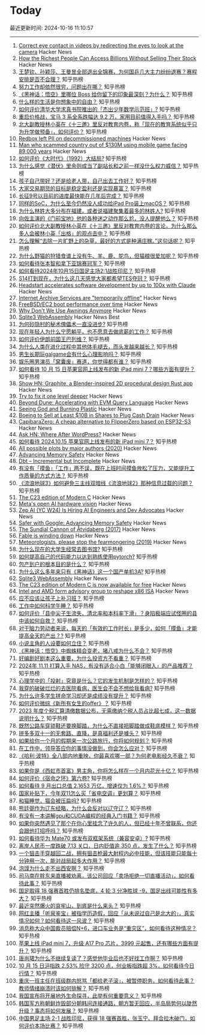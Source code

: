 # Today

最近更新时间: 2024-10-16 11:10:57

--- 
1. [Correct eye contact in videos by redirecting the eyes to look at the camera](https://www.sievedata.com/functions/sieve/eye-contact-correction) Hacker News
2. [How the Richest People Can Access Billions Without Selling Their Stock](https://www.forbes.com/sites/johnhyatt/2021/11/11/how-americas-richest-people-larry-ellison-elon-musk-can-access-billions-without-selling-their-stock/) Hacker News
3. [王楚钦、孙颖莎、王曼昱全部退出全锦赛，为何国乒几大主力纷纷退赛？赛程安排是否不合理？](https://www.zhihu.com/question/955229186) 知乎热榜
4. [努力工作却依然很穷，问题出在哪？](https://www.zhihu.com/question/665927721) 知乎热榜
5. [《黑神话：悟空》里哪位 Boss 给你留下的印象最深刻？为什么？](https://www.zhihu.com/question/664774012) 知乎热榜
6. [什么样的生活是你想象中的自由？](https://www.zhihu.com/question/887097967) 知乎热榜
7. [如何评价清华大学求真书院推出的「杰出少年数学示范班」?](https://www.zhihu.com/question/839614237) 知乎热榜
8. [重启价格战，宝马 3 系全系跌幅达 9.2 万，家用目前值得入手吗？](https://www.zhihu.com/question/864609699) 知乎热榜
9. [北大副教授林小英在《十三邀》里反对教育内卷，称「现在的教育系统似乎只为升学做预备」，如何评价？](https://www.zhihu.com/question/670845121) 知乎热榜
10. [Redbox left PII on decommissioned machines](https://digipres.club/@foone/113313955144323780) Hacker News
11. [Man who scammed country out of $130M using mobile game facing 89,000 years](https://www.uniladtech.com/news/man-scammed-country-farm-bank-game-prison-768966-20241008) Hacker News
12. [如何评价《大时代》（1992）大结局?](https://www.zhihu.com/question/32059360) 知乎热榜
13. [为什么感觉《潜伏》里余则成当了副站长和之前一样没什么权力威信？](https://www.zhihu.com/question/530882777) 知乎热榜
14. [孩子自己带好？还是给老人带，自己出去工作好？](https://www.zhihu.com/question/874857175) 知乎热榜
15. [大家交易期货的目标是稳定盈利还是实现暴富？](https://www.zhihu.com/question/679605402) 知乎热榜
16. [长征9号以目前的进度最快能在几年后完成？](https://www.zhihu.com/question/565382237) 知乎热榜
17. [同样的SoC，为什么至今仍然没人成功给iPad Pro装上macOS？](https://www.zhihu.com/question/653844573) 知乎热榜
18. [为什么林姓大多分布在福建，或者说福建聚集着最多的林姓人?](https://www.zhihu.com/question/21665714) 知乎热榜
19. [向佐主演的《门前宝地》他的各种迷之动作那么尬，没人提醒他么？](https://www.zhihu.com/question/809274358) 知乎热榜
20. [如何评价北大副教授林小英在《十三邀》里反对教育内卷的言论，为什么那么多人会被林小英「出格」的观点击中？](https://www.zhihu.com/question/670845121) 知乎热榜
21. [怎么理解“去除一片旷野上的杂草，最好的方式是种满庄稼。”这句话呢？](https://www.zhihu.com/question/897663825) 知乎热榜
22. [为什么野猫的狩猎食谱上没有牛、羊、鹿、鸵鸟，但猫粮很爱加呢？](https://www.zhihu.com/question/589856488) 知乎热榜
23. [如何看待张本智和拿下亚锦赛冠军？](https://www.zhihu.com/question/859596374) 知乎热榜
24. [如何看待2024年10月15日国足主场2:1战胜印尼？](https://www.zhihu.com/question/980750570) 知乎热榜
25. [S14打到现在，为什么这几天感觉大家都希望TES夺冠？](https://www.zhihu.com/question/945849816) 知乎热榜
26. [Headstart accelerates software development by up to 100x with Claude](https://www.anthropic.com/customers/headstart) Hacker News
27. [Internet Archive Services are "temporarily offline"](https://archive.org/) Hacker News
28. [FreeBSD/EC2 boot performance over time](https://www.daemonology.net/freebsd-ec2-boot-performance/) Hacker News
29. [Why Don't We Use Awnings Anymore](https://thecraftsmanblog.com/why-dont-we-use-awnings-anymore/) Hacker News
30. [Sqlite3 WebAssembly](https://sqlite.org/wasm/doc/trunk/index.md) Hacker News Best
31. [为何砂隐村的秘术傀儡术一直没进步?](https://www.zhihu.com/question/831765957) 知乎热榜
32. [现在年轻人为什么宁愿躺平，也不愿意去做底薪的工作？](https://www.zhihu.com/question/678104657) 知乎热榜
33. [如何评价伊朗前国王巴列维？](https://www.zhihu.com/question/24896255) 知乎热榜
34. [为什么人类在进化过程中其他体毛褪去，而头发越来越长？](https://www.zhihu.com/question/284801590) 知乎热榜
35. [男生长期玩galgame会有什么心理影响吗？](https://www.zhihu.com/question/643989126) 知乎热榜
36. [娱乐圈男演员「窝囊废」赛道，你觉得都有谁？](https://www.zhihu.com/question/647172325) 知乎热榜
37. [如何看待 10 月 15 日苹果官网上线发布的新 iPad mini 7？哪些方面有提升？](https://www.zhihu.com/question/980969506) 知乎热榜
38. [Show HN: Graphite, a Blender-inspired 2D procedural design Rust app](https://graphite.rs/) Hacker News
39. [Try to fix it one level deeper](https://matklad.github.io/2024/09/06/fix-one-level-deeper.html) Hacker News
40. [Beyond Dune: Accelerating with EVM Query Language](https://www.eql.sh/blog/how-is-it-different-from-dune) Hacker News
41. [Seeing God and Burning Plastic](https://ofthetwodreams.substack.com/p/seeing-god-and-burning-plastic-i) Hacker News
42. [Boeing to Sell at Least $10B in Shares to Plug Cash Drain](https://www.wsj.com/business/boeing-needing-cash-moves-to-sell-new-shares-fce4c116) Hacker News
43. [CapibaraZero: A cheap alternative to FlipperZero based on ESP32-S3](https://capibarazero.github.io/docs/) Hacker News
44. [Ask HN: Where After WordPress?](https://news.ycombinator.com/item?id=41852382) Hacker News
45. [如何看待 2024.10.15 苹果官网上线发布的新 iPad mini 7？](https://www.zhihu.com/question/980969506) 知乎热榜
46. [All possible plots by major authors (2020)](https://www.the-fence.com/plots-major-authors/) Hacker News
47. [Advancing Memory Safety](https://security.googleblog.com/2024/10/safer-with-google-advancing-memory.html) Hacker News
48. [Dbt – Incremental but Incomplete](https://tobikodata.com/dbt-incremental-but-incomplete.html) Hacker News
49. [有没有「摸鱼」「工作」两不误，既在上班时间摸鱼放松了压力，又能提升工作质量的方式方法？](https://www.zhihu.com/question/814845384) 知乎热榜
50. [《流浪地球3》如何避免三主线双暗线《流浪地球2》那种信息过载的问题？](https://www.zhihu.com/question/830765620) 知乎热榜
51. [The C23 edition of Modern C](https://gustedt.wordpress.com/2024/10/15/the-c23-edition-of-modern-c/) Hacker News
52. [Meta's open AI hardware vision](https://engineering.fb.com/2024/10/15/data-infrastructure/metas-open-ai-hardware-vision/) Hacker News
53. [Zep AI (YC W24) Is Hiring AI Engineers and Dev Advocates](https://www.ycombinator.com/companies/zep-ai/jobs) Hacker News
54. [Safer with Google: Advancing Memory Safety](https://security.googleblog.com/2024/10/safer-with-google-advancing-memory.html) Hacker News
55. [The Sundial Cannon of Åtvidaberg (2017)](https://www.amusingplanet.com/2017/02/the-sundial-cannon-of-atvidaberg.html) Hacker News
56. [Fable is winding down](https://www.fable.app/blog/fable-is-winding-down) Hacker News
57. [Meteorologists, please stop the fearmongering (2019)](https://www.lakeplacidnews.com/opinion/editorials/2019/02/01/meteorologists-please-stop-the-fearmongering/) Hacker News
58. [为什么现在的大学生经常去图书馆?](https://www.zhihu.com/question/726170759) 知乎热榜
59. [如何提高自己的代码能力以达到熟练使用pytorch?](https://www.zhihu.com/question/352525266) 知乎热榜
60. [包产到户的根本目的是什么？](https://www.zhihu.com/question/25359918) 知乎热榜
61. [为什么这么多年来只有《黑神话》这一个国产单机3A?](https://www.zhihu.com/question/815441703) 知乎热榜
62. [Sqlite3 WebAssembly](https://sqlite.org/wasm/doc/trunk/index.md) Hacker News
63. [The C23 edition of Modern C is now available for free](https://gustedt.wordpress.com/2024/10/15/the-c23-edition-of-modern-c/) Hacker News
64. [Intel and AMD form advisory group to reshape x86 ISA](https://www.theregister.com/2024/10/15/intel_amd_x86_future/) Hacker News
65. [应不应该让孩子上补习班？](https://www.zhihu.com/question/922061502) 知乎热榜
66. [工作中如何科学午睡？](https://www.zhihu.com/question/666050433) 知乎热榜
67. [如何评价「县中尖子生流失、清北率和本科率下滑」？身陷极端应试怪圈的县中该如何自救？](https://www.zhihu.com/question/871865470) 知乎热榜
68. [对于脑力劳动者来说，每天的「有效的工作时长」是多少，如何「摸鱼」才能提高全天的产出？?](https://www.zhihu.com/question/789492782) 知乎热榜
69. [小说主角的人设要如何立住？](https://www.zhihu.com/question/749602300) 知乎热榜
70. [《黑神话：悟空》中蜘蛛精会变老，猪八戒为什么不会？](https://www.zhihu.com/question/808283905) 知乎热榜
71. [好编剧好剧本这么重要，为什么投资方不看重？](https://www.zhihu.com/question/433002992) 知乎热榜
72. [2024年 11.11 打算入手 NAS，有没有适合小白「能够闭眼入」的产品推荐？](https://www.zhihu.com/question/880548328) 知乎热榜
73. [心理学中的「投射」究竟是什么？它的发生机制是怎样的？](https://www.zhihu.com/question/667529898) 知乎热榜
74. [我穿的破破烂烂的去医院看病，医生会不会不想给我看病?](https://www.zhihu.com/question/665206439) 知乎热榜
75. [为什么许多学生拼命学习却还是成绩没有提升？](https://www.zhihu.com/question/435616674) 知乎热榜
76. [如何评价微综《新所有女生的offer》？](https://www.zhihu.com/question/978868806) 知乎热榜
77. [2023 年度个税汇算清缴数据公布，无需缴纳个税人员占比超七成，这一数据说明什么？](https://www.zhihu.com/question/923563261) 知乎热榜
78. [既然公路车穿锁鞋还要换脚踏，为什么不直接把脚踏做成鞋底模样？](https://www.zhihu.com/question/742851450) 知乎热榜
79. [拼多多双十一的无套路、直降，是真福利还是噱头？](https://www.zhihu.com/question/927305510) 知乎热榜
80. [如果给你一个月的假期来一次公路旅行，你将如何规划？](https://www.zhihu.com/question/806829057) 知乎热榜
81. [在工作中，领导答应你的事情没做到，你会怎么应对？](https://www.zhihu.com/question/788253238) 知乎热榜
82. [《哈利·波特》全八部内地重映，你最喜欢哪一部？为何老电影经久不衰？](https://www.zhihu.com/question/814083470) 知乎热榜
83. [如果你是《西虹市首富》男主角，你将怎么样在一个月内花光十亿？](https://www.zhihu.com/question/287526924) 知乎热榜
84. [如何评价《宿命之环》第六卷?](https://www.zhihu.com/question/860669522) 知乎热榜
85. [如何看待 9 月出口总值 2.1653 万亿，增速仅为 1.6%？](https://www.zhihu.com/question/887741740) 知乎热榜
86. [国家补贴下，今年双11怎么买「省电空调」更划算？](https://www.zhihu.com/question/950846751) 知乎热榜
87. [和猫睡觉，猫会被压扁吗?](https://www.zhihu.com/question/367109636) 知乎热榜
88. [熊廷弼作为辽东经略，为什么会反对以辽守辽？](https://www.zhihu.com/question/568366053) 知乎热榜
89. [有没有一本讲解gpu和CUDA编程的经典入门书籍？](https://www.zhihu.com/question/26570985) 知乎热榜
90. [如果你突然遇见了那个在你心里挂念了许久的人，但已经十年不曾联系，你还会跟他打招呼吗？](https://www.zhihu.com/question/717764564) 知乎热榜
91. [如何看待华为 Mate70 或发布双框架系统（兼容安卓）?](https://www.zhihu.com/question/890934128) 知乎热榜
92. [离岸人民币一度跌破 7.13 关口，日内贬值逾 350 点，发生了什么？](https://www.zhihu.com/question/946498418) 知乎热榜
93. [一个狙击手穿越回二战，拥有狙击枪最大射程内必中技能，但该技能只能每十分钟用一次，能对战局起多大作用？](https://www.zhihu.com/question/666457414) 知乎热榜
94. [泡馍为什么走不出西安啊？](https://www.zhihu.com/question/665667753) 知乎热榜
95. [司马南在胖东来直播被劝离，该公司回应「卖场拒绝一切直播活动」，如何看待此事？](https://www.zhihu.com/question/921786132) 知乎热榜
96. [国足取得 18 强赛首胜仍排名垫底，4 轮 3 分净胜球 -9，国足出线可能性有多大？](https://www.zhihu.com/question/981540763) 知乎热榜
97. [最近突然爆火的哀牢山，到底是什么来头？](https://www.zhihu.com/question/791981908) 知乎热榜
98. [网红主播「听泉鉴宝」被指学历造假，回应「从未说过自己是北大的」，真实情况如何？如何看待这一风波？](https://www.zhihu.com/question/921058235) 知乎热榜
99. [消息称大众中国裁员赔偿N+6，进口车业务是“重灾区”，如何看待这种情况？](https://www.zhihu.com/question/807260835) 知乎热榜
100. [苹果上线 iPad mini 7，升级 A17 Pro 芯片，3999 元起售，还有哪些方面有提升？](https://www.zhihu.com/question/978094088) 知乎热榜
101. [唐尚珺为什么不继续复读了？感觉他毕业后也不好找工作啊？](https://www.zhihu.com/question/667247080) 知乎热榜
102. [10 月 15 日沪指跌 2.53% 险守 3200 点，创业板指跌超 3%，如何看待今日行情？](https://www.zhihu.com/question/924121104) 知乎热榜
103. [重庆一班主任在班级群内怒骂「都给老子滚」，被暂停职务，如何看待此事？教师情绪崩溃时该如何排解？](https://www.zhihu.com/question/943447099) 知乎热榜
104. [我国宣布将开展地外生命探寻，此举有何重要意义？](https://www.zhihu.com/question/928145555) 知乎热榜
105. [韩国军方称朝鲜炸毁部分朝韩间连接通路，朝方暂无回应，半岛局势何以陡然升级？事态将如何发展？](https://www.zhihu.com/question/931048689) 知乎热榜
106. [中国男足主场 2-1 战胜印尼，获得 18 强赛首胜，张玉宁、拜合拉木破门，如何评价本场比赛？](https://www.zhihu.com/question/947981445) 知乎热榜
